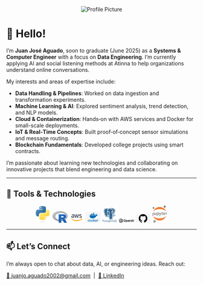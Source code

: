 <p align="center">
  <img src="https://github.com/Aguado4.png" alt="Profile Picture" width="150"/>
</p>

# 👋 Hello!

I’m **Juan José Aguado**, soon to graduate (June 2025) as a **Systems & Computer Engineer** with a focus on **Data Engineering**. I’m currently applying AI and social listening methods at Atinna to help organizations understand online conversations.

My interests and areas of expertise include:

* **Data Handling & Pipelines**: Worked on data ingestion and transformation experiments.
* **Machine Learning & AI**: Explored sentiment analysis, trend detection, and NLP models.
* **Cloud & Containerization**: Hands‑on with AWS services and Docker for small-scale deployments.
* **IoT & Real‑Time Concepts**: Built proof‑of‑concept sensor simulations and message routing.
* **Blockchain Fundamentals**: Developed college projects using smart contracts.

I’m passionate about learning new technologies and collaborating on innovative projects that blend engineering and data science.

---

## 🔧 Tools & Technologies

<p align="center">
  <img src="assets/python-logo.png" alt="Python" width="40"/>
  <img src="assets/r-logo.png" alt="R" width="40"/>
  <img src="assets/aws-logo.png" alt="AWS" width="40"/>
  <img src="assets/docker-logo.png" alt="Docker" width="40"/>
  <img src="assets/postgresql-logo.png" alt="PostgreSQL" width="40"/>
  <img src="assets/openai-logo.png" alt="OpenAI" width="40"/>
  <img src="assets/git-logo.png" alt="Git" width="40"/>
  <img src="assets/jupyter-logo.png" alt="Jupyter" width="40"/>
</p>

---

## 📫 Let’s Connect

I’m always open to chat about data, AI, or engineering ideas. Reach out:

<a href="mailto:juanjo.aguado2002@gmail.com">📧 [juanjo.aguado2002@gmail.com](mailto:juanjo.aguado2002@gmail.com)</a>  |  <a href="https://linkedin.com/in/juanjaguado">🔗 LinkedIn</a>

